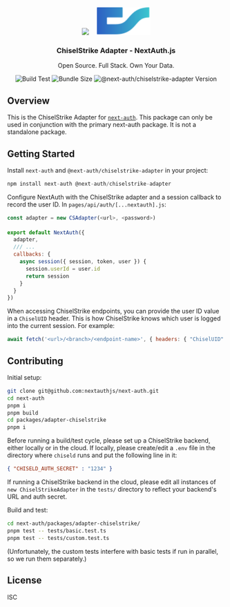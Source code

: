 <p align="center">
   <br/>
   <a href="https://next-auth.js.org" target="_blank"><img height="64px" src="https://next-auth.js.org/img/logo/logo-sm.png" /></a>&nbsp;&nbsp;&nbsp;&nbsp;<img height="64px" src="logo.svg" />
   <h3 align="center"><b>ChiselStrike Adapter</b> - NextAuth.js</h3>
   <p align="center">
   Open Source. Full Stack. Own Your Data.
   </p>
   <p align="center" style="align: center;">
      <img src="https://github.com/nextauthjs/adapters/actions/workflows/release.yml/badge.svg" alt="Build Test" />
      <img src="https://img.shields.io/bundlephobia/minzip/@next-auth/chiselstrike-adapter/latest" alt="Bundle Size"/>
      <img src="https://img.shields.io/npm/v/@next-auth/chiselstrike-adapter" alt="@next-auth/chiselstrike-adapter Version" />
   </p>
</p>

## Overview

This is the ChiselStrike Adapter for [`next-auth`](https://next-auth.js.org). This package can only be used in conjunction with the primary next-auth package. It is not a standalone package.

## Getting Started

Install `next-auth` and `@next-auth/chiselstrike-adapter` in your project:
```js
npm install next-auth @next-auth/chiselstrike-adapter
```

Configure NextAuth with the ChiselStrike adapter and a session callback to record the user ID.  In
`pages/api/auth/[...nextauth].js`:
```js
const adapter = new CSAdapter(<url>, <password>)

export default NextAuth({
  adapter,
  /// ...
  callbacks: {
    async session({ session, token, user }) {
      session.userId = user.id
      return session
    }
  }
})

```

When accessing ChiselStrike endpoints, you can provide the user ID value in a `ChiselUID` header.  This is how
ChiselStrike knows which user is logged into the current session.  For example:

```js
await fetch('<url>/<branch>/<endpoint-name>', { headers: { "ChiselUID": session.userId } })
```

## Contributing

Initial setup:
```bash
git clone git@github.com:nextauthjs/next-auth.git
cd next-auth
pnpm i
pnpm build
cd packages/adapter-chiselstrike
pnpm i
```

Before running a build/test cycle, please set up a ChiselStrike backend, either locally or in the cloud.  If locally, please create/edit a `.env` file in the directory where `chiseld` runs and put the following line in it:
```json
{ "CHISELD_AUTH_SECRET" : "1234" }
```
If running a ChiselStrike backend in the cloud, please edit all instances of `new ChiselStrikeAdapter` in the `tests/` directory to reflect your backend's URL and auth secret.

Build and test:
```bash
cd next-auth/packages/adapter-chiselstrike/
pnpm test -- tests/basic.test.ts
pnpm test -- tests/custom.test.ts
```
(Unfortunately, the custom tests interfere with basic tests if run in parallel, so we run them separately.)

## License

ISC